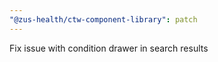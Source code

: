```yaml
---
"@zus-health/ctw-component-library": patch
---
```


Fix issue with condition drawer in search results
